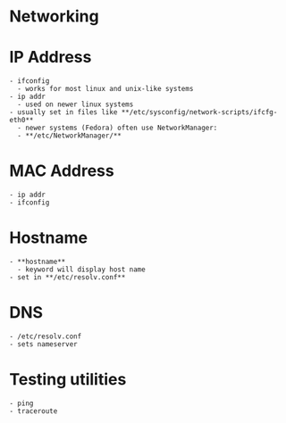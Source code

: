# Networking

# IP Address
    - ifconfig
      - works for most linux and unix-like systems
    - ip addr
      - used on newer linux systems
    - usually set in files like **/etc/sysconfig/network-scripts/ifcfg-eth0**
      - newer systems (Fedora) often use NetworkManager:
      - **/etc/NetworkManager/**

# MAC Address
    - ip addr
    - ifconfig

# Hostname
    - **hostname**
      - keyword will display host name
    - set in **/etc/resolv.conf**

# DNS
    - /etc/resolv.conf
    - sets nameserver
  
# Testing utilities
    - ping
    - traceroute